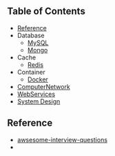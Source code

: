 
## Table of Contents
 - [Reference](#Reference)
 - Database
   - [MySQL](./db/mysql.md)
   - [Mongo](./db/mongo.md)
 - Cache
   - [Redis](./cache/redis.md)
 - Container
   - [Docker](./container/docker.md)
 - [ComputerNetwork](./computer_network/README.md)
 - [WebServices](./web_services/ws.md)
 - [System Design](./system_design/sys_design.md)


 ## Reference
  * [awsesome-interview-questions](https://github.com/MaximAbramchuck/awesome-interview-questions)
  *



